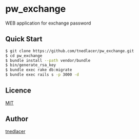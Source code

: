 pw_exchange
===========

WEB application for exchange password

## Quick Start

```bash
$ git clone https://github.com/tnedlacer/pw_exchange.git
$ cd pw_exchange
$ bundle install --path vendor/bundle
$ bin/generate_rsa_key
$ bundle exec rake db:migrate
$ bundle exec rails s -p 3000 -d
```

## Licence

[MIT](http://opensource.org/licenses/mit-license.php)

## Author

[tnedlacer](https://github.com/tnedlacer)
